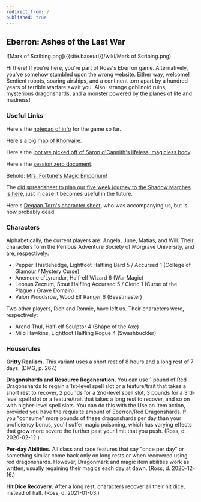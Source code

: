 ```yaml
---
redirect_from: /
published: true
---
```

## Eberron: Ashes of the Last War

![Mark of Scribing.png]({{site.baseurl}}/wiki/Mark of Scribing.png)

Hi there! If you're here, you're part of Ross's Eberron game. Alternatively, you've somehow stumbled upon the wrong website. Either way, welcome! Sentient robots, soaring airships, and a continent torn apart by a hundred years of terrible warfare await you. Also: strange goblinoid ruins, mysterious dragonshards, and a monster powered by the planes of life and madness!

### Useful Links

Here's the [notepad of info](https://tinyurl.com/y3wsxjxm) for the game so far.

Here's a [big map of Khorvaire](https://kittgenstein.github.io/possum/wiki/Khorvaire%20Map%20with%20Tower%20Locations.png).

Here's the [loot we picked off of Saron d'Cannith's lifeless, magicless body](https://tinyurl.com/y2dog2cj).

Here's the [session zero document](https://tinyurl.com/sunday-ashes).

Behold: [Mrs. Fortune's Magic Emporium](https://tinyurl.com/yazvq8l6)!

The [old spreadsheet to plan our five week journey to the Shadow Marches is here](https://tinyurl.com/lanterntower), just in case it becomes useful in the future.

Here's [Degaan Torn's character sheet](https://drive.google.com/file/d/1r06QlHHSuBoXNak64GXcZtpkFyH3kIKz/view), who was accompanying us, but is now probably dead.

### Characters

Alphabetically, the current players are: Angela, June, Matías, and Will. Their characters form the Perilous Adventure Society of Morgrave University, and are, respectively:

* Pepper Thistlehedge, Lightfoot Halfling Bard 5 / Accursed 1 (College of Glamour / Mystery Curse)
* Anemone d'Lyrandar, Half-elf Wizard 6 (War Magic)
* Leonus Zecrum, Stout Halfling Accursed 5 / Cleric 1 (Curse of the Plague / Grave Domain)
* Valon Woodsrow, Wood Elf Ranger 6 (Beastmaster)

Two other players, Rich and Ronnie, have left us. Their characters were, respectively:

* Arend Thul, Half-elf Sculptor 4 (Shape of the Axe)
* Milo Hawkins, Lightfoot Halfling Rogue 4 (Swashbuckler)

### Houserules

**Gritty Realism.** This variant uses a short rest of 8 hours and a long rest of 7 days. (DMG, p. 267.)

**Dragonshards and Resource Regeneration.** You can use 1 pound of Red Dragonshards to regain a 1st-level spell slot or a feature/trait that takes a short rest to recover, 2 pounds for a 2nd-level spell slot, 3 pounds for a 3rd-level spell slot or a feature/trait that takes a long rest to recover, and so on with higher-level spell slots. You can do this with the Use an Item action, provided you have the requisite amount of Eberron/Red Dragonshards. If you "consume" more pounds of these dragonshards per day than your proficiency bonus, you'll suffer magic poisoning, which has varying effects that grow more severe the further past your limit that you push. (Ross, d. 2020-02-12.)

**Per-day Abilities.** All class and race features that say "once per day" or something similar come back only on long rests or when recovered using red dragonshards. However, Dragonmark and magic item abilities work as written, usually regaining their magics each day at dawn. (Ross, d. 2020-12-16.)

**Hit Dice Recovery.** After a long rest, characters recover all their hit dice, instead of half. (Ross, d. 2021-01-03.)
